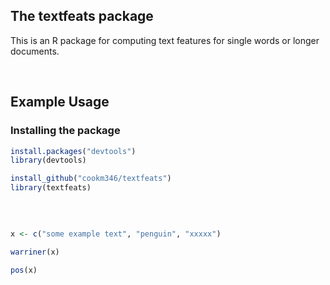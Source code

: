 ## The textfeats package

This is an R package for computing text features for single words or longer documents.

<br>

## Example Usage

### Installing the package

```r
install.packages("devtools")
library(devtools)

install_github("cookm346/textfeats")
library(textfeats)
```
<br>

```r

x <- c("some example text", "penguin", "xxxxx")

warriner(x)

pos(x)

```
